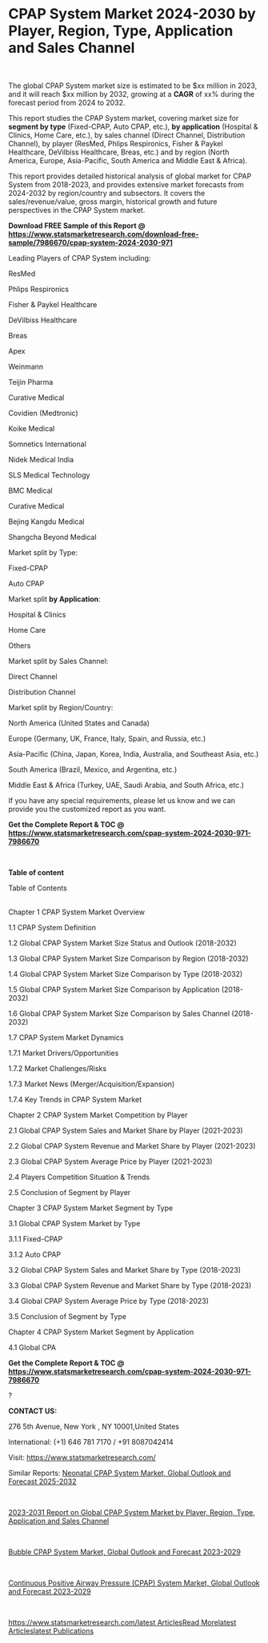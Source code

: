 <h1>CPAP System Market 2024-2030 by Player, Region, Type, Application and Sales Channel</h1><br/><p>The global CPAP System market size is estimated to be $xx million in 2023, and it will reach $xx million by 2032, growing at a <strong>CAGR</strong> of xx% during the forecast period from 2024 to 2032.</p>
 
 
 
 <p>This report studies the CPAP System market, covering market size for <strong>segment by type</strong> (Fixed-CPAP, Auto CPAP, etc.), <strong>by application</strong> (Hospital & Clinics, Home Care, etc.), by sales channel (Direct Channel, Distribution Channel), by player (ResMed, Phlips Respironics, Fisher & Paykel Healthcare, DeVilbiss Healthcare, Breas, etc.) and by region (North America, Europe, Asia-Pacific, South America and Middle East & Africa).</p>
 
 
 
 <p>This report provides detailed historical analysis of global market for CPAP System from 2018-2023, and provides extensive market forecasts from 2024-2032 by region/country and subsectors. It covers the sales/revenue/value, gross margin, historical growth and future perspectives in the CPAP System market.</p>
 
 
 
 <p><strong>Download FREE Sample of this Report @ <a href="https://www.statsmarketresearch.com/download-free-sample/7986670/cpap-system-2024-2030-971">https://www.statsmarketresearch.com/download-free-sample/7986670/cpap-system-2024-2030-971</a></strong></p>
 
 
 
 <p>Leading Players of CPAP System including:</p>
 
 
 
 <p>ResMed</p>
 
 
 
 <p>Phlips Respironics</p>
 
 
 
 <p>Fisher & Paykel Healthcare</p>
 
 
 
 <p>DeVilbiss Healthcare</p>
 
 
 
 <p>Breas</p>
 
 
 
 <p>Apex</p>
 
 
 
 <p>Weinmann</p>
 
 
 
 <p>Teijin Pharma</p>
 
 
 
 <p>Curative Medical</p>
 
 
 
 <p>Covidien (Medtronic)</p>
 
 
 
 <p>Koike Medical</p>
 
 
 
 <p>Somnetics International</p>
 
 
 
 <p>Nidek Medical India</p>
 
 
 
 <p>SLS Medical Technology</p>
 
 
 
 <p>BMC Medical</p>
 
 
 
 <p>Curative Medical</p>
 
 
 
 <p>Bejing Kangdu Medical</p>
 
 
 
 <p>Shangcha Beyond Medical</p>
 
 
 
 <p>Market split by Type:</p>
 
 
 
 <p>Fixed-CPAP</p>
 
 
 
 <p>Auto CPAP</p>
 
 
 
 <p>Market split <strong>by Application</strong>:</p>
 
 
 
 <p>Hospital & Clinics</p>
 
 
 
 <p>Home Care</p>
 
 
 
 <p>Others</p>
 
 
 
 <p>Market split by Sales Channel:</p>
 
 
 
 <p>Direct Channel</p>
 
 
 
 <p>Distribution Channel</p>
 
 
 
 <p>Market split by Region/Country:</p>
 
 
 
 <p>North America (United States and Canada)</p>
 
 
 
 <p>Europe (Germany, UK, France, Italy, Spain, and Russia, etc.)</p>
 
 
 
 <p>Asia-Pacific (China, Japan, Korea, India, Australia, and Southeast Asia, etc.)</p>
 
 
 
 <p>South America (Brazil, Mexico, and Argentina, etc.)</p>
 
 
 
 <p>Middle East & Africa (Turkey, UAE, Saudi Arabia, and South Africa, etc.)</p>
 
 
 
 <p>If you have any special requirements, please let us know and we can provide you the customized report as you want.</p>
 
 
 
 <div><b>Get the Complete Report & TOC @ <a href="https://www.statsmarketresearch.com/cpap-system-2024-2030-971-7986670">https://www.statsmarketresearch.com/cpap-system-2024-2030-971-7986670</a></b></div>
 
 
 
 <p><br />
 
 <b>Table of content</b></p>
 
 
 
 <p>Table of Contents<br />
 
 <br />
 
 Chapter 1 CPAP System Market Overview<br />
 
 1.1 CPAP System Definition<br />
 
 1.2 Global CPAP System Market Size Status and Outlook (2018-2032)<br />
 
 1.3 Global CPAP System Market Size Comparison by Region (2018-2032)<br />
 
 1.4 Global CPAP System Market Size Comparison by Type (2018-2032)<br />
 
 1.5 Global CPAP System Market Size Comparison by Application (2018-2032)<br />
 
 1.6 Global CPAP System Market Size Comparison by Sales Channel (2018-2032)<br />
 
 1.7 CPAP System Market Dynamics<br />
 
 1.7.1 Market Drivers/Opportunities<br />
 
 1.7.2 Market Challenges/Risks<br />
 
 1.7.3 Market News (Merger/Acquisition/Expansion)<br />
 
 1.7.4 Key Trends in CPAP System Market<br />
 
 Chapter 2 CPAP System Market Competition by Player<br />
 
 2.1 Global CPAP System Sales and Market Share by Player (2021-2023)<br />
 
 2.2 Global CPAP System Revenue and Market Share by Player (2021-2023)<br />
 
 2.3 Global CPAP System Average Price by Player (2021-2023)<br />
 
 2.4 Players Competition Situation & Trends<br />
 
 2.5 Conclusion of Segment by Player<br />
 
 Chapter 3 CPAP System Market Segment by Type<br />
 
 3.1 Global CPAP System Market by Type<br />
 
 3.1.1 Fixed-CPAP<br />
 
 3.1.2 Auto CPAP<br />
 
 3.2 Global CPAP System Sales and Market Share by Type (2018-2023)<br />
 
 3.3 Global CPAP System Revenue and Market Share by Type (2018-2023)<br />
 
 3.4 Global CPAP System Average Price by Type (2018-2023)<br />
 
 3.5 Conclusion of Segment by Type<br />
 
 Chapter 4 CPAP System Market Segment by Application<br />
 
 4.1 Global CPA</p>
 
 
 
 <div><b>Get the Complete Report & TOC @ <a href="https://www.statsmarketresearch.com/cpap-system-2024-2030-971-7986670">https://www.statsmarketresearch.com/cpap-system-2024-2030-971-7986670</a></b></div>
 
 
 
 <p>? </p>
 
 
 
 <p><b>CONTACT US:</b><br />
 
 276 5th Avenue, New York , NY 10001,United States<br />
 
 International: (+1) 646 781 7170 / +91 8087042414<br />
 
 Visit: <a href="https://www.statsmarketresearch.com/">https://www.statsmarketresearch.com/</a><br />
 
 Similar Reports: <a href="https://www.statsmarketresearch.com/cpap-system-2024-2030-971-7986670">Neonatal CPAP System Market, Global Outlook and Forecast 2025-2032</a><br />
 
 <br />
 
 <a href="https://www.statsmarketresearch.com/cpap-system-2024-2030-971-7986670">2023-2031 Report on Global CPAP System Market by Player, Region, Type, Application and Sales Channel</a><br />
 
 <br />
 
 <a href="https://www.statsmarketresearch.com/cpap-system-2024-2030-971-7986670">Bubble CPAP System Market, Global Outlook and Forecast 2023-2029</a><br />
 
 <br />
 
 <a href="https://www.statsmarketresearch.com/cpap-system-2024-2030-971-7986670">Continuous Positive Airway Pressure (CPAP) System Market, Global Outlook and Forecast 2023-2029</a><br />
 
 <br />
 
 <a href="https://gyeongbokgung.com">https://www.statsmarketresearch.com/</a><a href="https://hallyeomaritime.com">latest Articles</a><a href="https://jingwansa.com">Read More</a><a href="https://nguoiviet.jp/">latest Articles</a><a href="https://www.intelmarketresearch.com/">latest Publications</a></p>